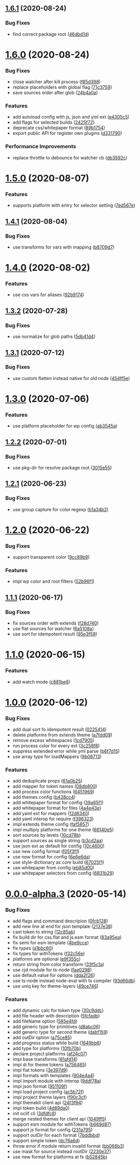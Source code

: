 ## [1.6.1](https://github.com/yarastqt/themekit/compare/v1.6.0...v1.6.1) (2020-08-24)

### Bug Fixes

- find correct package root ([46dbd1d](https://github.com/yarastqt/themekit/commit/46dbd1d38cb78c78e35d3773ae2af4a800364f25))

# [1.6.0](https://github.com/yarastqt/themekit/compare/v1.5.0...v1.6.0) (2020-08-24)

### Bug Fixes

- close watcher after kill process ([f85d398](https://github.com/yarastqt/themekit/commit/f85d398a72975da268f633dfadcf584fd6b1a784))
- replace placeholders with global flag ([71c3759](https://github.com/yarastqt/themekit/commit/71c37592a476d701f4eda573a402183efbb1d2df))
- save sources order after glob ([24b4a0a](https://github.com/yarastqt/themekit/commit/24b4a0accfd93a6d2f8385863919704ca1e01c1e))

### Features

- add autoload config with js, json and yml ext ([e4305c5](https://github.com/yarastqt/themekit/commit/e4305c5add78b74dddf896911528cfd7ca20b682))
- add flags for selected builds ([2425f72](https://github.com/yarastqt/themekit/commit/2425f72dde7909ccd9d025ae7ddee28fd61425d4))
- deprecate css/whitepaper format ([89b1754](https://github.com/yarastqt/themekit/commit/89b17542a084f6ea8044cacfda4d97fcd3cc5f1f))
- export public API for register own plugins ([d331790](https://github.com/yarastqt/themekit/commit/d331790d86327e18047e78d148f954accddf19d0))

### Performance Improvements

- replace throttle to debounce for watcher cb ([db3592c](https://github.com/yarastqt/themekit/commit/db3592c53eaaa1ddfaab17b3aca0304ce05fcb34))

<a name="1.5.0"></a>

# [1.5.0](https://github.com/yarastqt/themekit/compare/v1.4.1...v1.5.0) (2020-08-07)

### Features

- supports platform with entry for selector setting ([7ed567e](https://github.com/yarastqt/themekit/commit/7ed567e))

<a name="1.4.1"></a>

## [1.4.1](https://github.com/yarastqt/themekit/compare/v1.4.0...v1.4.1) (2020-08-04)

### Bug Fixes

- use transforms for vars with mapping ([b8709d7](https://github.com/yarastqt/themekit/commit/b8709d7))

<a name="1.4.0"></a>

# [1.4.0](https://github.com/yarastqt/themekit/compare/v1.3.2...v1.4.0) (2020-08-02)

### Features

- use css vars for aliases ([92b9174](https://github.com/yarastqt/themekit/commit/92b9174))

<a name="1.3.2"></a>

## [1.3.2](https://github.com/yarastqt/themekit/compare/v1.3.1...v1.3.2) (2020-07-28)

### Bug Fixes

- use normalize for glob paths ([5db41d4](https://github.com/yarastqt/themekit/commit/5db41d4))

<a name="1.3.1"></a>

## [1.3.1](https://github.com/yarastqt/themekit/compare/v1.3.0...v1.3.1) (2020-07-12)

### Bug Fixes

- use custom flatten instead native for old node ([454ff5e](https://github.com/yarastqt/themekit/commit/454ff5e))

<a name="1.3.0"></a>

# [1.3.0](https://github.com/yarastqt/themekit/compare/v1.2.2...v1.3.0) (2020-07-06)

### Features

- use platform placeholder for wp config ([ab3545a](https://github.com/yarastqt/themekit/commit/ab3545a))

<a name="1.2.2"></a>

## [1.2.2](https://github.com/yarastqt/themekit/compare/v1.2.1...v1.2.2) (2020-07-01)

### Bug Fixes

- use pkg-dir for resolve package root ([3015e55](https://github.com/yarastqt/themekit/commit/3015e55))

<a name="1.2.1"></a>

## [1.2.1](https://github.com/yarastqt/themekit/compare/v1.2.0...v1.2.1) (2020-06-23)

### Bug Fixes

- use group capture for color regexp ([b1a34b2](https://github.com/yarastqt/themekit/commit/b1a34b2))

<a name="1.2.0"></a>

# [1.2.0](https://github.com/yarastqt/themekit/compare/v1.1.1...v1.2.0) (2020-06-22)

### Bug Fixes

- support transparent color ([9cc89b9](https://github.com/yarastqt/themekit/commit/9cc89b9))

### Features

- impl wp color and root filters ([52b96f1](https://github.com/yarastqt/themekit/commit/52b96f1))

<a name="1.1.1"></a>

## [1.1.1](https://github.com/yarastqt/themekit/compare/v1.1.0...v1.1.1) (2020-06-17)

### Bug Fixes

- fix sources order with extends ([f28d740](https://github.com/yarastqt/themekit/commit/f28d740))
- use flat sources for watcher ([6a5108a](https://github.com/yarastqt/themekit/commit/6a5108a))
- use sort for idempotent result ([95e3f59](https://github.com/yarastqt/themekit/commit/95e3f59))

<a name="1.1.0"></a>

# [1.1.0](https://github.com/yarastqt/themekit/compare/v1.0.0...v1.1.0) (2020-06-15)

### Features

- add watch mode ([c881be6](https://github.com/yarastqt/themekit/commit/c881be6))

<a name="1.0.0"></a>

# [1.0.0](https://github.com/yarastqt/themekit/compare/v0.0.0-alpha.3...v1.0.0) (2020-06-12)

### Bug Fixes

- add dual sort fo idempotent result ([0225414](https://github.com/yarastqt/themekit/commit/0225414))
- delete platforms from extends theme ([a7fdd09](https://github.com/yarastqt/themekit/commit/a7fdd09))
- remove excess whitespaces ([1cd7905](https://github.com/yarastqt/themekit/commit/1cd7905))
- run process color for every ext ([3c258f8](https://github.com/yarastqt/themekit/commit/3c258f8))
- suppress extended error while yml parse ([b6f7d15](https://github.com/yarastqt/themekit/commit/b6f7d15))
- use array type for loadMappers ([9b06713](https://github.com/yarastqt/themekit/commit/9b06713))

### Features

- add deduplicate props ([61a0b25](https://github.com/yarastqt/themekit/commit/61a0b25))
- add mapper for token names ([08db800](https://github.com/yarastqt/themekit/commit/08db800))
- add process color functions ([6451969](https://github.com/yarastqt/themekit/commit/6451969))
- add themes config ([b438cc4](https://github.com/yarastqt/themekit/commit/b438cc4))
- add whitepaper format for config ([39a85f1](https://github.com/yarastqt/themekit/commit/39a85f1))
- add whitepaper format for files ([4a4e43e](https://github.com/yarastqt/themekit/commit/4a4e43e))
- add yaml ext for mappers ([12d8340](https://github.com/yarastqt/themekit/commit/12d8340))
- add yaml interop for require ([f396323](https://github.com/yarastqt/themekit/commit/f396323))
- impl extends theme config ([faf5857](https://github.com/yarastqt/themekit/commit/faf5857))
- impl multiply platforms for one theme ([66140e5](https://github.com/yarastqt/themekit/commit/66140e5))
- sort sources by levels ([10cd78b](https://github.com/yarastqt/themekit/commit/10cd78b))
- support sources as single string ([b3cd2aa](https://github.com/yarastqt/themekit/commit/b3cd2aa))
- use json ext as default for config ([10c4600](https://github.com/yarastqt/themekit/commit/10c4600))
- use new config format ([f05f3f1](https://github.com/yarastqt/themekit/commit/f05f3f1))
- use new format for config ([6e6e6da](https://github.com/yarastqt/themekit/commit/6e6e6da))
- use style-dictionary as core build ([67025f1](https://github.com/yarastqt/themekit/commit/67025f1))
- use whitepaper from config ([eb85d00](https://github.com/yarastqt/themekit/commit/eb85d00))
- use whitepaper selectors from config ([6831b29](https://github.com/yarastqt/themekit/commit/6831b29))

<a name="0.0.0-alpha.3"></a>

# [0.0.0-alpha.3](https://github.com/yarastqt/themekit/compare/3dfdfc8...v0.0.0-alpha.3) (2020-05-14)

### Bug Fixes

- add flags and command descripion ([0fcb128](https://github.com/yarastqt/themekit/commit/0fcb128))
- add new line at end for json template ([2137e38](https://github.com/yarastqt/themekit/commit/2137e38))
- cast token to string ([12c85ab](https://github.com/yarastqt/themekit/commit/12c85ab))
- fix build dir for css.flat and js.esm format ([83a95ea](https://github.com/yarastqt/themekit/commit/83a95ea))
- fix semi for esm template ([4be9cce](https://github.com/yarastqt/themekit/commit/4be9cce))
- fix types ([a1bbc60](https://github.com/yarastqt/themekit/commit/a1bbc60))
- fix types for withTokens ([f32c56e](https://github.com/yarastqt/themekit/commit/f32c56e))
- platforms are optional ([e9f355c](https://github.com/yarastqt/themekit/commit/e9f355c))
- return string from color transform ([33f5c1a](https://github.com/yarastqt/themekit/commit/33f5c1a))
- use cjd module for ts-node ([fae0298](https://github.com/yarastqt/themekit/commit/fae0298))
- use default value for options ([dda2f26](https://github.com/yarastqt/themekit/commit/dda2f26))
- use ts-node instead node-eval with ts compiler ([93d66db](https://github.com/yarastqt/themekit/commit/93d66db))
- use uniq key for theme-layers ([49ce746](https://github.com/yarastqt/themekit/commit/49ce746))

### Features

- add dynamic calc for token type ([30c9ddc](https://github.com/yarastqt/themekit/commit/30c9ddc))
- add file header with description ([5fcfadb](https://github.com/yarastqt/themekit/commit/5fcfadb))
- add fileName option ([585e4fd](https://github.com/yarastqt/themekit/commit/585e4fd))
- add generic type for primitives ([d8abc06](https://github.com/yarastqt/themekit/commit/d8abc06))
- add generic type for second theme ([dabf159](https://github.com/yarastqt/themekit/commit/dabf159))
- add outDir option ([a75ce85](https://github.com/yarastqt/themekit/commit/a75ce85))
- add progress status while build ([1649bb6](https://github.com/yarastqt/themekit/commit/1649bb6))
- add type for platforms ([10fb70b](https://github.com/yarastqt/themekit/commit/10fb70b))
- declare project platforms ([af24c07](https://github.com/yarastqt/themekit/commit/af24c07))
- impl base transforms ([81afd14](https://github.com/yarastqt/themekit/commit/81afd14))
- impl di for theme tokens ([a756465](https://github.com/yarastqt/themekit/commit/a756465))
- impl flat tokens ([3e397d9](https://github.com/yarastqt/themekit/commit/3e397d9))
- impl formats with templates ([904e4a4](https://github.com/yarastqt/themekit/commit/904e4a4))
- impl import module with interop ([9ddf78a](https://github.com/yarastqt/themekit/commit/9ddf78a))
- impl json format ([951109f](https://github.com/yarastqt/themekit/commit/951109f))
- impl load project config ([ac5b72f](https://github.com/yarastqt/themekit/commit/ac5b72f))
- impl project theme layers ([f90c3cf](https://github.com/yarastqt/themekit/commit/f90c3cf))
- impl themekit client api ([24f3f94](https://github.com/yarastqt/themekit/commit/24f3f94))
- impl token build ([4d89da0](https://github.com/yarastqt/themekit/commit/4d89da0))
- init oclif cli ([3dfdfc8](https://github.com/yarastqt/themekit/commit/3dfdfc8))
- merge nested themes for client api ([1049ff5](https://github.com/yarastqt/themekit/commit/1049ff5))
- support esm module for withTokens ([b669d87](https://github.com/yarastqt/themekit/commit/b669d87))
- support js format for config ([231a795](https://github.com/yarastqt/themekit/commit/231a795))
- support outDir for each format ([7bddbbd](https://github.com/yarastqt/themekit/commit/7bddbbd))
- support simple token ([dc76a6d](https://github.com/yarastqt/themekit/commit/dc76a6d))
- throw error if module return invalid format ([bb066b3](https://github.com/yarastqt/themekit/commit/bb066b3))
- use mask for source instead rootDir ([2230e37](https://github.com/yarastqt/themekit/commit/2230e37))
- use new format for platforms at fs ([b52845b](https://github.com/yarastqt/themekit/commit/b52845b))
